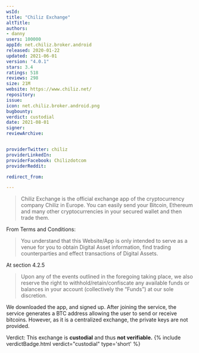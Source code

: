 ```yaml
---
wsId: 
title: "Chiliz Exchange"
altTitle: 
authors:
- danny
users: 100000
appId: net.chiliz.broker.android
released: 2020-01-22
updated: 2021-06-01
version: "4.0.1"
stars: 3.4
ratings: 518
reviews: 298
size: 21M
website: https://www.chiliz.net/
repository: 
issue: 
icon: net.chiliz.broker.android.png
bugbounty: 
verdict: custodial
date: 2021-08-01
signer: 
reviewArchive:


providerTwitter: chiliz
providerLinkedIn: 
providerFacebook: Chilizdotcom
providerReddit: 

redirect_from:

---
```

> Chiliz Exchange is the official exchange app of the cryptocurrency company Chiliz in Europe. You can easily send your Bitcoin, Ethereum and many other cryptocurrencies in your secured wallet and then trade them.

From Terms and Conditions: 
> You understand that this Website/App is only intended to serve as a venue for you to obtain Digital Asset information, find trading counterparties and effect transactions of Digital Assets. 

At section 4.2.5

> Upon any of the events outlined in the foregoing taking place, we also reserve the right to withhold/retain/confiscate any available funds or balances in your account (collectively the “Funds”) at our sole discretion.

We downloaded the app, and signed up. After joining the service, the service generates a BTC address allowing the user to send or receive bitcoins. However, as it is a centralized exchange, the private keys are not provided. 

Verdict: This exchange is **custodial** and thus **not verifiable.** {% include verdictBadge.html verdict="custodial" type='short' %}